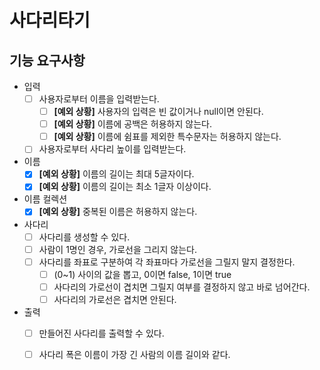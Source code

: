 # 사다리타기

## 기능 요구사항

- 입력
    - [ ] 사용자로부터 이름을 입력받는다.
        - [ ] **[예외 상황]** 사용자의 입력은 빈 값이거나 null이면 안된다.
        - [ ] **[예외 상황]** 이름에 공백은 허용하지 않는다.
        - [ ] **[예외 상황]** 이름에 쉼표를 제외한 특수문자는 허용하지 않는다.
    - [ ] 사용자로부터 사다리 높이를 입력받는다.
- 이름
    - [X] **[예외 상황]** 이름의 길이는 최대 5글자이다.
    - [X] **[예외 상황]** 이름의 길이는 최소 1글자 이상이다.
- 이름 컬렉션
    - [X] **[예외 상황]** 중복된 이름은 허용하지 않는다.
- 사다리
    - [ ] 사다리를 생성할 수 있다.
    - [ ] 사람이 1명인 경우, 가로선을 그리지 않는다.
    - [ ] 사다리를 좌표로 구분하여 각 좌표마다 가로선을 그릴지 말지 결정한다.
        - [ ] (0~1) 사이의 값을 뽑고, 0이면 false, 1이면 true
        - [ ] 사다리의 가로선이 겹치면 그릴지 여부를 결정하지 않고 바로 넘어간다.
        - [ ] 사다리의 가로선은 겹치면 안된다.
- 출력
    - [ ] 만들어진 사다리를 출력할 수 있다.
    - [ ] 사다리 폭은 이름이 가장 긴 사람의 이름 길이와 같다.


